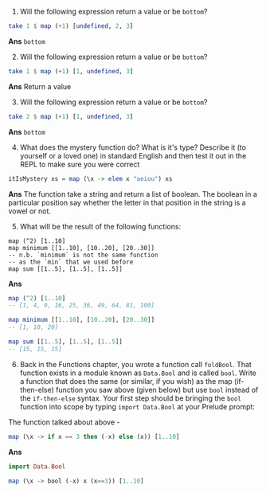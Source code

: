 1. Will the following expression return a value or be `bottom`?
```haskell
take 1 $ map (+1) [undefined, 2, 3]
```

**Ans** `bottom`

2. Will the following expression return a value or be `bottom`?
```haskell                                                
take 1 $ map (+1) [1, undefined, 3]
```

**Ans**
Return a value

3. Will the following expression return a value or be `bottom`?
```haskell
take 2 $ map (+1) [1, undefined, 3]
```

**Ans**
`bottom`

4. What does the mystery function do? What is it's type? Describe it (to yourself or a loved one) in standard English and then test it out in the REPL to make sure you were correct
```haskell
itIsMystery xs = map (\x -> elem x "aeiou") xs
```

**Ans**
The function take a string and return a list of boolean. The boolean in a particular position say whether the letter in that position in the string is a vowel or not.

5. What will be the result of the following functions:
```
map (^2) [1..10]
map minimum [[1..10], [10..20], [20..30]] 
-- n.b. `minimum` is not the same function 
-- as the `min` that we used before
map sum [[1..5], [1..5], [1..5]]
```

**Ans**

```haskell
map (^2) [1..10]
-- [1, 4, 9, 16, 25, 36, 49, 64, 81, 100]

map minimum [[1..10], [10..20], [20..30]]
-- [1, 10, 20]

map sum [[1..5], [1..5], [1..5]]
-- [15, 15, 15]
```

6. Back in the Functions chapter, you wrote a function call `foldBool`. That function exists in a module known as `Data.Bool` and is called `bool`. Write a function that does the same (or similar, if you wish) as the map (if-then-else) function you saw above (given below) but use `bool` instead of the `if-then-else` syntax. Your first step should be bringing the `bool` function into scope by typing `import Data.Bool` at your Prelude prompt: 

The function talked about above - 
```haskell
map (\x -> if x == 3 then (-x) else (x)) [1..10]
```

**Ans**
```haskell
import Data.Bool

map (\x -> bool (-x) x (x==3)) [1..10]
```